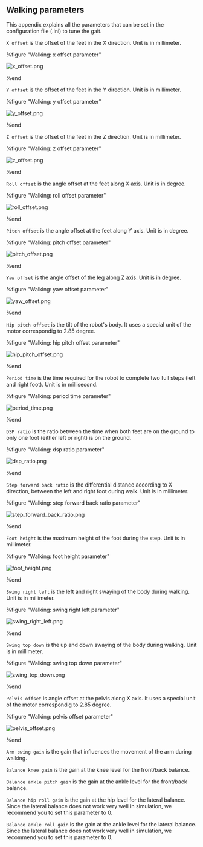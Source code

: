 ## Walking parameters

This appendix explains all the parameters that can be set in the configuration
file (.ini) to tune the gait.

`X offset` is the offset of the feet in the X direction. Unit is in millimeter.

%figure "Walking: x offset parameter"

![x_offset.png](images/x_offset.png)

%end

`Y offset` is the offset of the feet in the Y direction. Unit is in millimeter.

%figure "Walking: y offset parameter"

![y_offset.png](images/y_offset.png)

%end

`Z offset` is the offset of the feet in the Z direction. Unit is in millimeter.

%figure "Walking: z offset parameter"

![z_offset.png](images/z_offset.png)

%end

`Roll offset` is the angle offset at the feet along X axis. Unit is in degree.

%figure "Walking: roll offset parameter"

![roll_offset.png](images/roll_offset.png)

%end

`Pitch offset` is the angle offset at the feet along Y axis. Unit is in degree.

%figure "Walking: pitch offset parameter"

![pitch_offset.png](images/pitch_offset.png)

%end

`Yaw offset` is the angle offset of the leg along Z axis. Unit is in degree.

%figure "Walking: yaw offset parameter"

![yaw_offset.png](images/yaw_offset.png)

%end

`Hip pitch offset` is the tilt of the robot's body. It uses a special unit of
the motor correspondig to 2.85 degree.

%figure "Walking: hip pitch offset parameter"

![hip_pitch_offset.png](images/hip_pitch_offset.png)

%end

`Period time` is the time required for the robot to complete two full steps
(left and right foot). Unit is in millisecond.

%figure "Walking: period time parameter"

![period_time.png](images/period_time.png)

%end

`DSP ratio` is the ratio between the time when both feet are on the ground to
only one foot (either left or right) is on the ground.

%figure "Walking: dsp ratio parameter"

![dsp_ratio.png](images/dsp_ratio.png)

%end

`Step forward back ratio` is the differential distance according to X direction,
between the left and right foot during walk. Unit is in millimeter.

%figure "Walking: step forward back ratio parameter"

![step_forward_back_ratio.png](images/step_forward_back_ratio.png)

%end

`Foot height` is the maximum height of the foot during the step. Unit is in
millimeter.

%figure "Walking: foot height parameter"

![foot_height.png](images/foot_height.png)

%end

`Swing right left` is the left and right swaying of the body during
walking. Unit is in millimeter.

%figure "Walking: swing right left parameter"

![swing_right_left.png](images/swing_right_left.png)

%end

`Swing top down` is the up and down swaying of the body during walking.
Unit is in millimeter.

%figure "Walking: swing top down parameter"

![swing_top_down.png](images/swing_top_down.png)

%end

`Pelvis offset` is angle offset at the pelvis along X axis. It uses a special
unit of the motor correspondig to 2.85 degree.

%figure "Walking: pelvis offset parameter"

![pelvis_offset.png](images/pelvis_offset.png)

%end

`Arm swing gain` is the gain that influences the movement of the arm during
walking.

`Balance knee gain` is the gain at the knee level for the front/back balance.

`Balance ankle pitch gain` is the gain at the ankle level for the front/back
balance.

`Balance hip roll gain` is the gain at the hip level for the lateral balance.
Since the lateral balance does not work very well in simulation, we recommend
you to set this parameter to 0.

`Balance ankle roll gain` is the gain at the ankle level for the lateral
balance. Since the lateral balance does not work very well in simulation, we
recommend you to set this parameter to 0.
